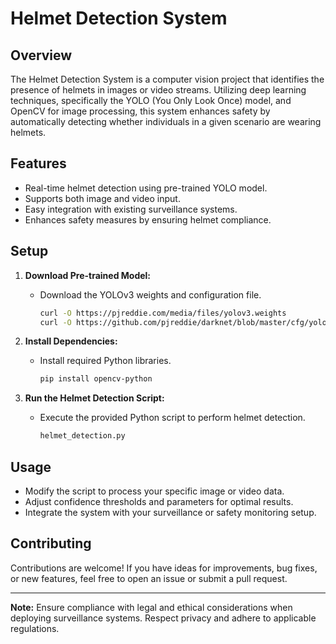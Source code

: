 # Helmet Detection System

## Overview

The Helmet Detection System is a computer vision project that identifies the presence of helmets in images or video streams. Utilizing deep learning techniques, specifically the YOLO (You Only Look Once) model, and OpenCV for image processing, this system enhances safety by automatically detecting whether individuals in a given scenario are wearing helmets.

## Features

- Real-time helmet detection using pre-trained YOLO model.
- Supports both image and video input.
- Easy integration with existing surveillance systems.
- Enhances safety measures by ensuring helmet compliance.

## Setup

1. **Download Pre-trained Model:**
   - Download the YOLOv3 weights and configuration file.
     ```bash
     curl -O https://pjreddie.com/media/files/yolov3.weights
     curl -O https://github.com/pjreddie/darknet/blob/master/cfg/yolov3.cfg
     ```

2. **Install Dependencies:**
   - Install required Python libraries.
     ```bash
     pip install opencv-python
     ```

3. **Run the Helmet Detection Script:**
   - Execute the provided Python script to perform helmet detection.
     ```bash
     helmet_detection.py
     ```

## Usage

- Modify the script to process your specific image or video data.
- Adjust confidence thresholds and parameters for optimal results.
- Integrate the system with your surveillance or safety monitoring setup.

## Contributing

Contributions are welcome! If you have ideas for improvements, bug fixes, or new features, feel free to open an issue or submit a pull request.

---
**Note:** Ensure compliance with legal and ethical considerations when deploying surveillance systems. Respect privacy and adhere to applicable regulations.

